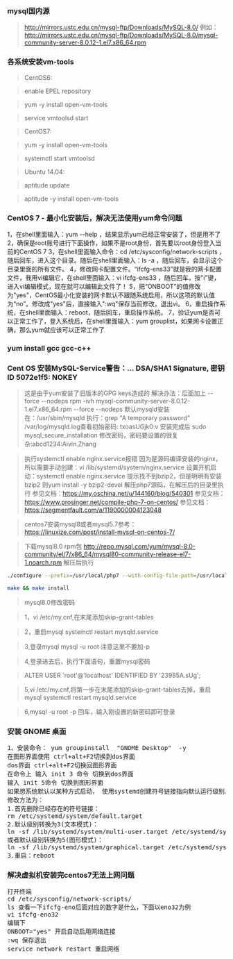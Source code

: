 ### mysql国内源
> http://mirrors.ustc.edu.cn/mysql-ftp/Downloads/MySQL-8.0/
> 例如： http://mirrors.ustc.edu.cn/mysql-ftp/Downloads/MySQL-8.0/mysql-community-server-8.0.12-1.el7.x86_64.rpm


### 各系统安装vm-tools

> CentOS6:

> enable EPEL repository

> yum -y install open-vm-tools

> service vmtoolsd start


> CentOS7:

> yum -y install open-vm-tools

> systemctl start vmtoolsd

> Ubuntu 14.04:

> aptitude update

> aptitude -y install open-vm-tools

### CentOS 7 - 最小化安装后，解决无法使用yum命令问题
1，在shell里面输入：yum --help ，结果显示yum已经正常安装了，但是用不了
2，确保是root账号进行下面操作，如果不是root身份，首先要以root身份登入当前的CentOS 7 
3，在shell里面输入命令：cd /etc/sysconfig/network-scripts ，随后回车，进入这个目录。随后在shell里面输入：ls -a ，随后回车，会显示这个目录里面的所有文件。
4，修改网卡配置文件。“ifcfg-ens33”就是我的网卡配置文件，我用vi编辑它，在shell里面输入：vi ifcfg-ens33 ，随后回车，按"i"键，进入vi编辑模式，现在就可以编辑此文件了！
5，把“ONBOOT”的值修改为"yes"，CentOS最小化安装的网卡默认不跟随系统启用，所以这项的默认值为“no”。修改成"yes"后，直接输入":wq"保存当前修改，退出vi。
6，重启操作系统，在shell里面输入：reboot，随后回车，重启操作系统。
7，验证yum是否可以正常工作了，登入系统后，在shell里面输入：yum grouplist，如果网卡设置正确，那么yum就应该可以正常工作了

### yum install gcc gcc-c++
### Cent OS 安装MySQL-Service警告：... DSA/SHA1 Signature, 密钥 ID 5072e1f5: NOKEY
> 这是由于yum安装了旧版本的GPG keys造成的 解决办法：后面加上  --force --nodeps 
> rpm -ivh mysql-community-server-8.0.12-1.el7.x86_64.rpm --force --nodeps
> 默认mysqld安装在：/usr/sbin/mysqld
> 执行：grep "A temporary password" /var/log/mysqld.log查看初始密码: txoasUGjk0:v
> 安装完成后 sudo mysql_secure_installation 修改密码，密码要设置的很复杂:abcd1234:Aivin.Zhang

> 执行systemctl enable nginx.service报错
> 因为是源码编译安装的nginx，所以需要手动创建：vi /lib/systemd/system/nginx.service
> 设置开机启动：systemctl enable nginx.service
> 提示找不到bzip2，但是明明有安装bzip2  则yum install -y bzip2-devel
> 解压php7源码，在解压后的目录里执行
> 参见文档：https://my.oschina.net/u/144160/blog/540301
> 参见文档：https://www.prosinger.net/compile-php-7-on-centos/
> 参见文档：https://segmentfault.com/a/1190000004123048

> centos7安装mysql8或者mysql5.7参考：https://linuxize.com/post/install-mysql-on-centos-7/

> 下载mysql8.0 rpm包 http://repo.mysql.com/yum/mysql-8.0-community/el/7/x86_64/mysql80-community-release-el7-1.noarch.rpm
> 解压后执行

```bash
./configure --prefix=/usr/local/php7 --with-config-file-path=/usr/local/php7/etc --enable-inline-optimization --disable-debug --disable-rpath --enable-shared --enable-opcache --enable-fpm --with-fpm-user=www --with-fpm-group=www --with-mysqli=mysqlnd --with-pdo-mysql=mysqlnd --with-gettext --enable-mbstring --with-iconv --with-openssl --with-mhash --with-openssl --enable-bcmath --enable-soap --with-libxml-dir --enable-pcntl --enable-shmop --enable-sysvmsg --enable-sysvsem --enable-sysvshm --enable-sockets --enable-calendar --enable-wddx --with-gmp --with-curl --with-zlib --enable-zip --with-bz2 --with-gd --enable-exif --with-readline

make && make install
```


> mysql8.0修改密码

> 1，vi /etc/my.cnf,在末尾添加skip-grant-tables

> 2，重启mysql systemctl restart mysqld.service

> 3,登录mysql mysql -u root 注意这里不要加-p

> 4,登录进去后，执行下面语句，重置mysql密码

> ALTER USER 'root'@'localhost' IDENTIFIED BY '23985A.sUg';

> 5,vi /etc/my.cnf,将第一步在末尾添加的skip-grant-tables去掉，重启mysql systemctl restart mysqld.service

> 6,mysql -u root -p 回车，输入刚设置的新密码即可登录

### 安装 GNOME 桌面
<pre>
1、安装命令： yum groupinstall  "GNOME Desktop"  -y
在图形界面使用 ctrl+alt+F2切换到dos界面  
dos界面 ctrl+alt+F2切换回图形界面
在命令上 输入 init 3 命令 切换到dos界面 
输入 init 5命令 切换到图形界面
如果想系统默认以某种方式启动， 使用systemd创建符号链接指向默认运行级别。
修改方法为：
1.首先删除已经存在的符号链接：
rm /etc/systemd/system/default.target 
2.默认级别转换为3(文本模式)： 
ln -sf /lib/systemd/system/multi-user.target /etc/systemd/system/default.target 
或者默认级别转换为5(图形模式)：
ln -sf /lib/systemd/system/graphical.target /etc/systemd/system/default.target 
3.重启：reboot 
</pre>

### 解决虚拟机安装完centos7无法上网问题
<pre>
打开终端
cd /etc/sysconfig/network-scripts/
ls 查看一下ifcfg-eno后面对应的数字是什么，下面以eno32为例
vi ifcfg-eno32
编辑下
ONBOOT="yes" 开启自动启用网络连接
:wq 保存退出
service network restart 重启网络
</pre>
